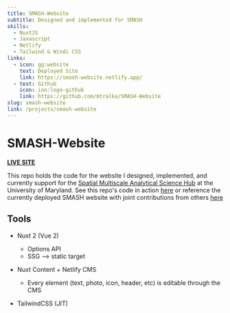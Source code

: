 ```yaml
---
title: SMASH-Website
subtitle: Designed and implemented for SMASH
skills:
  - NuxtJS
  - Javascript
  - Netlify
  - Tailwind & Windi CSS
links:
  - icon: gg:website
    text: Deployed Site
    link: https://smash-website.netlify.app/
  - text: Github
    icon: ion:logo-github
    link: https://github.com/mtralka/SMASH-Website
slug: smash-website
link: /projects/smash-website
---
```



# SMASH-Website

**[LIVE SITE](https://smash-website.netlify.app)**

This repo holds the code for the website I designed, implemented, and currently support for the [Spatial Multiscale Analytical Science Hub](https://github.com/GEOSMASH) at the University of Maryland. See this repo's code in action [here](smash-website.netlify.app) or reference the currently deployed SMASH website with joint contributions from others [here](https://geosmash.net)

## Tools

* Nuxt 2 (Vue 2)

  * Options API
  * SSG --> static target
* Nuxt Content + Netlify CMS

  * Every element (text, photo, icon, header, etc) is editable through the CMS
* TailwindCSS (JIT)